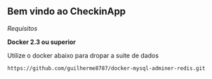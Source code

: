 ## Bem vindo ao CheckinApp

_Requisitos_

**Docker 2.3 ou superior**

Utilize o docker abaixo para dropar a suite de dados

```
https://github.com/guilherme8787/docker-mysql-adminer-redis.git
```

